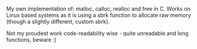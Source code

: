 My own implementation of: malloc, calloc, realloc and free in C. Works on Linux based systems as it is using a sbrk function to allocate raw memory (though a slightly different, custom sbrk).

Not my proudest work code-readability wise - quite unreadable and long functions, beware :)
